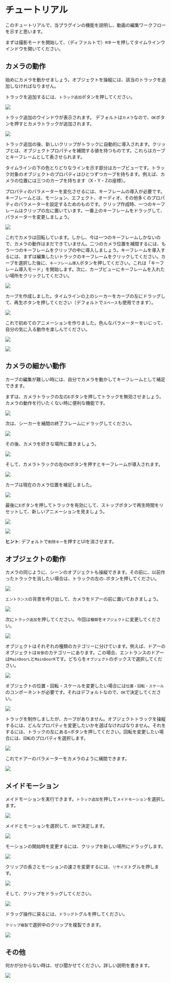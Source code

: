 # チュートリアル
このチュートリアルで、当プラグインの機能を説明し、動画の編集ワークフローを示すと思います。

まずは撮影モードを開始して、（ディファルトで）`M`キーを押してタイムラインウインドウを開いてください。

## カメラの動作
始めにカメラを動かせましょう。オブジェクトを操縦には、該当のトラックを追加しなければなりません。

トラックを追加するには、`トラック追加`ボタンを押してください。

![](https://github.com/ShinHogera/CM3D2.Maidirector.Plugin/raw/master/images/1.png)

トラック追加のウインドウが表示されます。 デフォルトは`カメラ`なので、`OK`ボタンを押すとカメラトラックが追加されます。

![](https://github.com/ShinHogera/CM3D2.Maidirector.Plugin/raw/master/images/2.png)

トラック追加の後、新しいクリップがトラックに自動的に導入されます。クリップとは、オブジェクトプロパティを補間する値を持つものです。これらはカーブとキーフレームとして表させられます。

タイムラインの下の色とりどりなラインを示す部分はカーブビューです。トラック対象のオブジェクトのプロパティはひとつずつカーブを持ちます。例えば、カメラの位置には三つのカーブを持ちます（X・Y・Zの座標）。

プロパティのパラメーターを変化させるには、キーフレームの導入が必要です。キーフレームとは、モーション、エフェクト、オーディオ、その他多くのプロパティのパラメーターを設定するためのものです。クリップ作成時、一つのキーフレームはクリップの左に置いています。一番上のキーフレームをドラッグして、パラメーターを変更しましょう。

![](https://github.com/ShinHogera/CM3D2.Maidirector.Plugin/raw/master/images/tut1.gif)

これでカメラは回転しています。しかし、今は一つのキーフレームしかないので、カメラの動作はまだできていません。二つのカメラ位置を補間するには、もう一つのキーフレームをクリップの中に導入しましょう。キーフレームを導入するには、まずは編集したいトラックのキーフレームをクリックしてください。カーブを選択した後に、`キーフレーム導入`ボタンを押してください。これは「キーフレーム導入モード」を開始します。次に、カーブビューにキーフレームを入れたい場所をクリックしてください。

![](https://github.com/ShinHogera/CM3D2.Maidirector.Plugin/raw/master/images/tut2.gif)

カーブを作成しました。タイムラインの上のシーカーをカーブの左にドラッグして、再生ボタンを押してください（デフォルトで`スペース`も使用できます）。

![](https://github.com/ShinHogera/CM3D2.Maidirector.Plugin/raw/master/images/tut3.gif)

これで初めてのアニメーションを作りました。色んなパラメーターをいじって、自分の気に入る動作を楽しんでください。

![](https://github.com/ShinHogera/CM3D2.Maidirector.Plugin/raw/master/images/tut4.gif)

![](https://github.com/ShinHogera/CM3D2.Maidirector.Plugin/raw/master/images/tut5.gif)

## カメラの細かい動作
カーブの編集が難しい時には、自分でカメラを動かしてキーフレームとして補足できます。

まずは、カメラトラックの左の`E`ボタンを押してトラックを無効させましょう。カメラの動作を行いたくない時に便利な機能です。

![](https://github.com/ShinHogera/CM3D2.Maidirector.Plugin/raw/master/images/tut6.gif)

次は、シーカーを補間の終了フレームにドラッグしてください。

![](https://github.com/ShinHogera/CM3D2.Maidirector.Plugin/raw/master/images/tut7.gif)

その後、カメラを好きな場所に置きましょう。

![](https://github.com/ShinHogera/CM3D2.Maidirector.Plugin/raw/master/images/3.png)

そして、カメラトラックの左の`K`ボタンを押すとキーフレームが導入されます。

![](https://github.com/ShinHogera/CM3D2.Maidirector.Plugin/raw/master/images/tut8.gif)

カーブは現在のカメラ位置を補足しました。

![](https://github.com/ShinHogera/CM3D2.Maidirector.Plugin/raw/master/images/4.png)

最後に`E`ボタンを押してトラックを有効にして、ストップボタンで再生時間をリセットして、新しいアニメーションを見ましょう。

![](https://github.com/ShinHogera/CM3D2.Maidirector.Plugin/raw/master/images/tut11.gif)

![](https://github.com/ShinHogera/CM3D2.Maidirector.Plugin/raw/master/images/tut10.gif)

**ヒント**: デフォルトで`削除キー`を押すとUIを消させます。

## オブジェクトの動作
カメラの同じように、シーンのオブジェクトも操縦できます。その前に、以前作ったトラックを消したい場合は、トラックの左の`-`ボタンを押してください。

![](https://github.com/ShinHogera/CM3D2.Maidirector.Plugin/raw/master/images/tut12.gif)

`エントランス`の背景を呼び出して、カメラをドアーの前に置いておきましょう。

![](https://github.com/ShinHogera/CM3D2.Maidirector.Plugin/raw/master/images/5.png)

次に`トラック追加`を押してください。今回は`種類`を`オブジェクト`に変更してください。

![](https://github.com/ShinHogera/CM3D2.Maidirector.Plugin/raw/master/images/6.png)

オブジェクトはそれぞれの種類のカテゴリーに分けています。例えば、ドアーのオブジェクトは`背景`のカテゴリーにあります。この場合、エントランスのドアーは`MainDoorL`と`MainDoorR`です。どちらを`オブジェクト`のボックスで選択してください。

![](https://github.com/ShinHogera/CM3D2.Maidirector.Plugin/raw/master/images/7.png)

オブジェクトの位置・回転・スケールを変更したい場合には`位置・回転・スケール`のコンポーネントが必要です。それはデフォルトなので、`OK`で決定してください。

![](https://github.com/ShinHogera/CM3D2.Maidirector.Plugin/raw/master/images/8.png)

トラックを制作しましたが、カーブがありません。オブジェクトトラックを操縦するには、どんなプロパティを変更したいかを選ばなければなりません。それをするには、トラックの左にある`+`ボタンを押してください。回転を変更したい場合には、`回転`のプロパティを選択します。

![](https://github.com/ShinHogera/CM3D2.Maidirector.Plugin/raw/master/images/tut14.gif)

これでドアーのパラメーターをカメラのように補間できます。

![](https://github.com/ShinHogera/CM3D2.Maidirector.Plugin/raw/master/images/tut15.gif)

## メイドモーション
メイドモーションを実行できます。`トラック追加`を押して`メイドモーション`を選択します。

![](https://github.com/ShinHogera/CM3D2.Maidirector.Plugin/raw/master/images/9.png)

メイドとモーションを選択して、`OK`で決定します。

![](https://github.com/ShinHogera/CM3D2.Maidirector.Plugin/raw/master/images/tut16.gif)

モーションの開始時を変更するには、クリップを新しい場所にドラッグします。

![](https://github.com/ShinHogera/CM3D2.Maidirector.Plugin/raw/master/images/tut19.gif)

クリップの長さとモーションの速さを変更するには、`リサイズ`トグルを押します。

![](https://github.com/ShinHogera/CM3D2.Maidirector.Plugin/raw/master/images/10.png)

そして、クリップをドラッグしてください。

![](https://github.com/ShinHogera/CM3D2.Maidirector.Plugin/raw/master/images/tut17.gif)

ドラッグ操作に戻るには、`ドラッグ`トグルを押してください。

`クリップ複製`で選択中のクリップを複製できます。

![](https://github.com/ShinHogera/CM3D2.Maidirector.Plugin/raw/master/images/tut18.gif)

## その他
何かが分からない時は、ぜひ聞かせてください。詳しい説明を書きます。

![](https://github.com/ShinHogera/CM3D2.Maidirector.Plugin/raw/master/images/tut20.gif)
